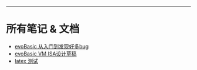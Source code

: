 


-----

# 所有笔记 & 文档

- [evoBasic 从入门到发现好多bug](evobasic-doc.md)
- [evoBasic VM ISA设计草稿](IL3.md)
- [latex 测试](latex-test.md)





